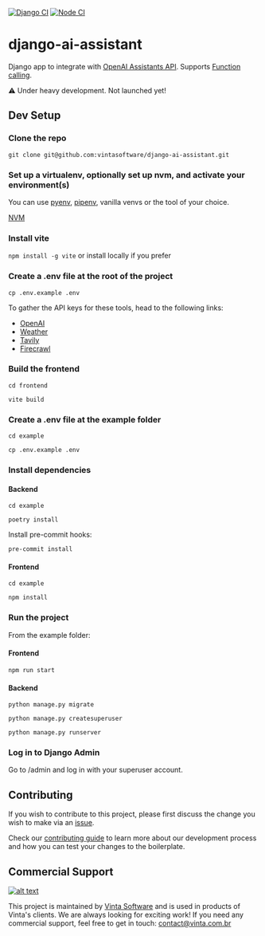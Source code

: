 [![Django CI](https://github.com/vintasoftware/django-ai-assistant/actions/workflows/django.yml/badge.svg)](https://github.com/vintasoftware/django-ai-assistant/actions/workflows/django.yml)
[![Node CI](https://github.com/vintasoftware/django-ai-assistant/actions/workflows/node.yml/badge.svg)](https://github.com/vintasoftware/django-ai-assistant/actions/workflows/node.yml)

# django-ai-assistant

Django app to integrate with [OpenAI Assistants API](https://platform.openai.com/docs/assistants/overview). Supports [Function calling](https://platform.openai.com/docs/assistants/tools/function-calling).

⚠️ Under heavy development. Not launched yet!

## Dev Setup

### Clone the repo

`git clone git@github.com:vintasoftware/django-ai-assistant.git`

### Set up a virtualenv, optionally set up nvm, and activate your environment(s)

You can use [pyenv](https://github.com/pyenv/pyenv), [pipenv](https://github.com/pypa/pipenv/blob/main/docs/installation.md), vanilla venvs or the tool of your choice.

[NVM](https://github.com/nvm-sh/nvm)

### Install vite

`npm install -g vite` or install locally if you prefer

### Create a .env file at the root of the project

`cp .env.example .env`

To gather the API keys for these tools, head to the following links:
- [OpenAI](https://platform.openai.com/api-keys)
- [Weather](https://www.weatherapi.com/)
- [Tavily](https://app.tavily.com/home)
- [Firecrawl](https://www.firecrawl.dev/)

### Build the frontend

`cd frontend`

`vite build`

### Create a .env file at the example folder

`cd example`

`cp .env.example .env`

### Install dependencies

#### Backend

`cd example`

`poetry install`

Install pre-commit hooks:

`pre-commit install`

#### Frontend

`cd example`

`npm install`

### Run the project

From the example folder:

#### Frontend 

`npm run start`

#### Backend

`python manage.py migrate`

`python manage.py createsuperuser`

`python manage.py runserver`

### Log in to Django Admin

Go to /admin and log in with your superuser account.


## Contributing

If you wish to contribute to this project, please first discuss the change you wish to make via an [issue](https://github.com/vintasoftware/django-react-boilerplate/issues).

Check our [contributing guide](https://github.com/vintasoftware/django-react-boilerplate/blob/main/CONTRIBUTING.md) to learn more about our development process and how you can test your changes to the boilerplate.

## Commercial Support

[![alt text](https://avatars2.githubusercontent.com/u/5529080?s=80&v=4 "Vinta Logo")](https://www.vinta.com.br/)

This project is maintained by [Vinta Software](https://www.vinta.com.br/) and is used in products of Vinta's clients. We are always looking for exciting work! If you need any commercial support, feel free to get in touch: contact@vinta.com.br
